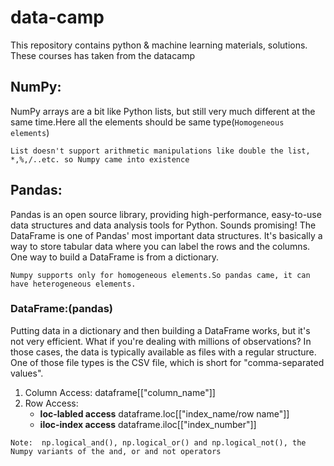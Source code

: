 # data-camp
This repository contains python &amp; machine learning materials, solutions. These courses has taken from the datacamp

## **NumPy:**
NumPy arrays are a bit like Python lists, but still very much different at the same time.Here all the elements should be same type(```Homogeneous elements```)
```
List doesn't support arithmetic manipulations like double the list, *,%,/..etc. so Numpy came into existence
```
## **Pandas:**
Pandas is an open source library, providing high-performance, easy-to-use data structures and data analysis tools for Python. 
Sounds promising! The DataFrame is one of Pandas' most important data structures. 
It's basically a way to store tabular data where you can label the rows and the columns.
One way to build a DataFrame is from a dictionary.
```
Numpy supports only for homogeneous elements.So pandas came, it can have heterogeneous elements. 
```
### DataFrame:(pandas)
Putting data in a dictionary and then building a DataFrame works, but it's not very efficient. 
What if you're dealing with millions of observations? In those cases, the data is typically available as files with a regular structure. 
One of those file types is the CSV file, which is short for "comma-separated values".
1. Column Access:
dataframe[["column_name"]]
2. Row Access:
	* **loc-labled access**
	dataframe.loc[["index_name/row name"]]
	* **iloc-index access**
	dataframe.iloc[["index_number"]]
```
Note:  np.logical_and(), np.logical_or() and np.logical_not(), the Numpy variants of the and, or and not operators
```